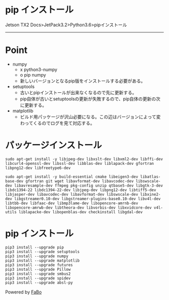 # pip インストール
Jetson TX2 Docs>JetPack3.2>Python3.6>pipインストール
<hr>

# Point
* numpy
  * x python3-numpy
  * o pip numpy
  * 新しいバージョンとなるpip版をインストールする必要がある。
* setuptools
  * 古いとpipインストールが出来なくなるので先に更新する。
  * pip自体が古いとsetuptoolsの更新が失敗するので、pip自体の更新の次に更新する。
* matplotlib
  * ビルド用パッケージが沢山必要になる。この辺はバージョンによって変わってくるのでログを見て対応する。


# パッケージインストール
```
sudo apt-get install -y libjpeg-dev libxslt-dev libxml2-dev libffi-dev libcurl4-openssl-dev libssl-dev libblas-dev liblapack-dev gfortran libpng12-dev libfreetype6-dev

sudo apt-get install -y build-essential cmake libeigen3-dev libatlas-base-dev gfortran git wget libavformat-dev libavcodec-dev libswscale-dev libavresample-dev ffmpeg pkg-config unzip qtbase5-dev libgtk-3-dev libdc1394-22 libdc1394-22-dev libjpeg-dev libpng12-dev libtiff5-dev libjasper-dev libavcodec-dev libavformat-dev libswscale-dev libxine2-dev libgstreamer0.10-dev libgstreamer-plugins-base0.10-dev libv4l-dev libtbb-dev libfaac-dev libmp3lame-dev libopencore-amrnb-dev libopencore-amrwb-dev libtheora-dev libvorbis-dev libxvidcore-dev v4l-utils liblapacke-dev libopenblas-dev checkinstall libgdal-dev
```

# pip インストール
```
pip3 install --upgrade pip
pip3 install --upgrade setuptools
pip3 install --upgrade numpy
pip3 install --upgrade matplotlib
pip3 install --upgrade futures
pip3 install --upgrade Pillow
pip3 install --upgrade smbus2
pip3 install --upgrade spidev
pip3 install --upgrade absl-py
```



Powered by [FaBo](http://www.fabo.io)